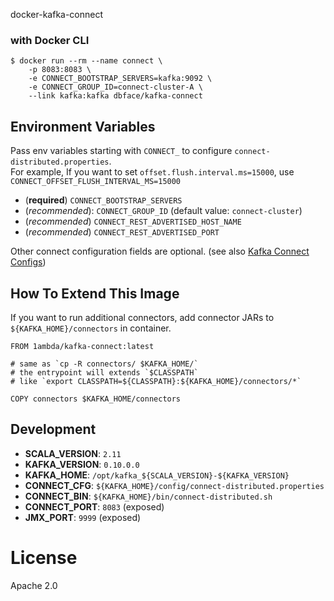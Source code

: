 docker-kafka-connect
### with Docker CLI

```shell
$ docker run --rm --name connect \
    -p 8083:8083 \
    -e CONNECT_BOOTSTRAP_SERVERS=kafka:9092 \
    -e CONNECT_GROUP_ID=connect-cluster-A \
    --link kafka:kafka dbface/kafka-connect
```

## Environment Variables

Pass env variables starting with `CONNECT_` to configure `connect-distributed.properties`.  
For example, If you want to set `offset.flush.interval.ms=15000`, use `CONNECT_OFFSET_FLUSH_INTERVAL_MS=15000`

- (**required**) `CONNECT_BOOTSTRAP_SERVERS`
- (*recommended*): `CONNECT_GROUP_ID` (default value: `connect-cluster`) 
- (*recommended*) `CONNECT_REST_ADVERTISED_HOST_NAME`
- (*recommended*) `CONNECT_REST_ADVERTISED_PORT`

Other connect configuration fields are optional. (see also [Kafka Connect Configs](http://kafka.apache.org/documentation.html#connectconfigs))

## How To Extend This Image

If you want to run additional connectors, add connector JARs to `${KAFKA_HOME}/connectors` in container.

```
FROM 1ambda/kafka-connect:latest

# same as `cp -R connectors/ $KAFKA_HOME/`
# the entrypoint will extends `$CLASSPATH` 
# like `export CLASSPATH=${CLASSPATH}:${KAFKA_HOME}/connectors/*`

COPY connectors $KAFKA_HOME/connectors
```

## Development

- **SCALA_VERSION**: `2.11` 
- **KAFKA_VERSION**: `0.10.0.0`
- **KAFKA_HOME**: `/opt/kafka_${SCALA_VERSION}-${KAFKA_VERSION}`
- **CONNECT_CFG**: `${KAFKA_HOME}/config/connect-distributed.properties`
- **CONNECT_BIN**: `${KAFKA_HOME}/bin/connect-distributed.sh`
- **CONNECT_PORT**: `8083` (exposed)
- **JMX_PORT**: `9999` (exposed)
 
# License

Apache 2.0
